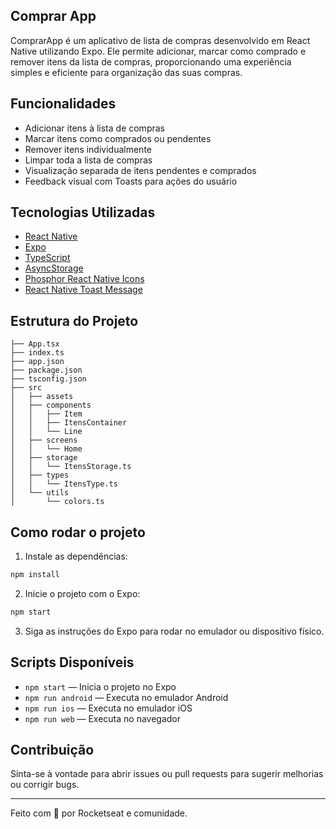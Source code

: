 ## Comprar App

ComprarApp é um aplicativo de lista de compras desenvolvido em React Native utilizando Expo. Ele permite adicionar, marcar como comprado e remover itens da lista de compras, proporcionando uma experiência simples e eficiente para organização das suas compras.

## Funcionalidades

- Adicionar itens à lista de compras
- Marcar itens como comprados ou pendentes
- Remover itens individualmente
- Limpar toda a lista de compras
- Visualização separada de itens pendentes e comprados
- Feedback visual com Toasts para ações do usuário

## Tecnologias Utilizadas

- [React Native](https://reactnative.dev/)
- [Expo](https://expo.dev/)
- [TypeScript](https://www.typescriptlang.org/)
- [AsyncStorage](https://react-native-async-storage.github.io/async-storage/)
- [Phosphor React Native Icons](https://phosphoricons.com/)
- [React Native Toast Message](https://github.com/calintamas/react-native-toast-message)

## Estrutura do Projeto

```
├── App.tsx
├── index.ts
├── app.json
├── package.json
├── tsconfig.json
├── src
│   ├── assets
│   ├── components
│   │   ├── Item
│   │   ├── ItensContainer
│   │   └── Line
│   ├── screens
│   │   └── Home
│   ├── storage
│   │   └── ItensStorage.ts
│   ├── types
│   │   └── ItensType.ts
│   └── utils
│       └── colors.ts
```

## Como rodar o projeto

1. Instale as dependências:

```sh
npm install
```

2. Inicie o projeto com o Expo:

```sh
npm start
```

3. Siga as instruções do Expo para rodar no emulador ou dispositivo físico.

## Scripts Disponíveis

- `npm start` — Inicia o projeto no Expo
- `npm run android` — Executa no emulador Android
- `npm run ios` — Executa no emulador iOS
- `npm run web` — Executa no navegador

## Contribuição

Sinta-se à vontade para abrir issues ou pull requests para sugerir melhorias ou corrigir bugs.

---

Feito com 💙 por Rocketseat e comunidade.
